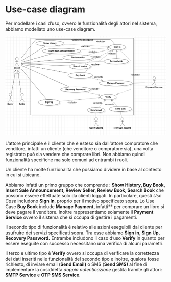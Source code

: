 # Use-case diagram

Per modellare i casi d’uso, ovvero le funzionalità degli attori nel sistema, abbiamo modellato uno use-case diagram.

![Untitled](assets/Untitled.png)

L’attore principale è il cliente che è esteso sia dall'attore compratore che venditore, infatti un cliente (che venditore o compratore sia), una volta registrato può sia vendere che comprare libri. Non abbiamo quindi funzionalità specifiche ma solo comuni ad entrambi i ruoli.

Un cliente ha molte funzionalità che possiamo dividere in base al contesto in cui si ubicano.

Abbiamo infatti un primo gruppo che comprende : **Show History, Buy Book, Insert Sale Announcement, Review Seller, Review Book, Search Book** che possono essere effettuate solo da clienti loggati. In particolare, questi *Use Case* includono **Sign In**, proprio per il motivo specificato sopra. Lo Use Case **Buy Book** include **Manage Payment,** infatti** per comprare un libro si deve pagare il venditore. Inoltre rappresentiamo solamente il **Payment Service** ovvero il sistema che si occupa di gestire i pagamenti.

Il secondo tipo di funzionalità è relativo alle azioni eseguibili dal cliente per usufruire dei servizi specificati sopra. Tra esse abbiamo **Sign in, Sign Up, Recovery Password.** Entrambe includono il caso d’uso **Verify** in quanto per essere eseguite con successo necessitano una verifica di alcuni parametri.

Il terzo e ultimo tipo è **Verify** ovvero si occupa di verificare la correttezza dei dati inseriti nelle funzionalità del secondo tipo e inoltre, qualora fosse richiesto, di inviare email (**Send Email)** o SMS (**Send SMS)** al fine di implementare la cosiddetta *doppia autenticazione* gestita tramite gli attori: **SMTP Service**  e **OTP SMS Service**.
